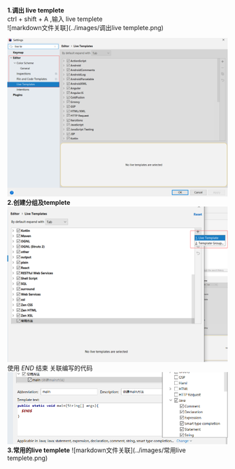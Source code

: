 **1.调出 live templete**<br>
ctrl + shift + A ,输入 live templete<br>
![markdown文件关联](../images/调出live templete.png)<br>

![markdown文件关联](../images/settings里面的livetemplete.png)<br>
**2.创建分组及templete**<br>
![markdown文件关联](../images/创建分组及livetemplete.png)<br>
使用  $END$ 结束
关联编写的代码
![markdown文件关联](../images/定义默认编写的code.png)<br>
**3.常用的live templete**
![markdown文件关联](../images/常用live templete.png)<br>


